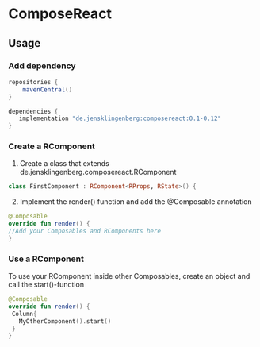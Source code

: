 # ComposeReact

## Usage

### Add dependency

```groovy
repositories {
    mavenCentral()
}

dependencies {
   implementation "de.jensklingenberg:composereact:0.1-0.12"
}
```

### Create a RComponent

1) Create a class that extends de.jensklingenberg.composereact.RComponent

```kotlin
class FirstComponent : RComponent<RProps, RState>() {

```

2) Implement the render() function and add the @Composable annotation

```kotlin
@Composable
override fun render() {
//Add your Composables and RComponents here
}
```

### Use a RComponent
To use your RComponent inside other Composables, create an object and call the start()-function

```kotlin
@Composable
override fun render() {
 Column{
   MyOtherComponent().start()
 }
}
